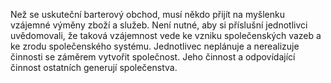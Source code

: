 Než se uskuteční barterový obchod,<break time="0.3s"/> musí někdo přijít na myšlenku vzájemné výměny zboží a služeb.<break time="0.6s"/> Není nutné,<break time="0.2s"/> aby si příslušní jednotlivci uvědomovali,<break time="0.3s"/> že taková vzájemnost vede ke vzniku společenských vazeb<break time="0.2s"/> a ke zrodu společenského systému.<break time="0.6s"/> Jednotlivec neplánuje a nerealizuje činnosti se záměrem vytvořit společnost.<break time="0.5s"/> Jeho činnost a odpovídající činnost ostatních generují společenstva. 
